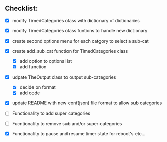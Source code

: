 ## Checklist:
   - [x] modify TimedCategories class with dictionary of dictionaries
   - [x] modify TimedCategories class funtions to handle new dictionary
   - [x] create second options menu for each catgory to select a sub-cat
   - [x] create add_sub_cat function for TimedCategories class
      - [x] add option to options list
      - [x] add function
   - [x] udpate TheOutput class to output sub-categories
      - [x] decide on format
      - [x] add code
   - [x] update README with new conf(json) file format to allow sub categories
   - [ ] Functionality to add super categories
   - [ ] Fucntionality to remove sub and/or super categories
   - [x] Functionality to pause and resume timer state for reboot's etc...

